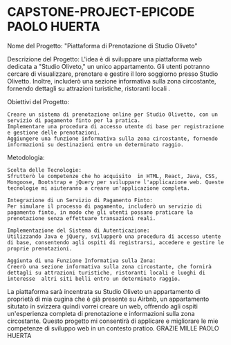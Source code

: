# CAPSTONE-PROJECT-EPICODE PAOLO HUERTA
Nome del Progetto: "Piattaforma di Prenotazione di Studio Oliveto"

Descrizione del Progetto:
L'idea è di  sviluppare  una piattaforma web dedicata a "Studio Oliveto," un unico appartamento. Gli utenti potranno cercare di 
visualizzare, prenotare e gestire il loro soggiorno presso Studio Olivetto. Inoltre, includerò una sezione informativa sulla zona circostante,
 fornendo dettagli su attrazioni turistiche, ristoranti locali .

Obiettivi del Progetto:

    Creare un sistema di prenotazione online per Studio Olivetto, con un servizio di pagamento finto per la pratica.
    Implementare una procedura di accesso utente di base per registrazione e gestione delle prenotazioni.
    Aggiungere una funzione informativa sulla zona circostante, fornendo informazioni su destinazioni entro un determinato raggio.

Metodologia:

    Scelta delle Tecnologie:
    Sfrutterò le competenze che ho acquisito  in HTML, React, Java, CSS, Mongoose, Bootstrap e jQuery per sviluppare l'applicazione web. Queste tecnologie mi aiuteranno a creare un'applicazione completa.

    Integrazione di un Servizio di Pagamento Finto:
    Per simulare il processo di pagamento, includerò un servizio di pagamento finto, in modo che gli utenti possano praticare la prenotazione senza effettuare transazioni reali.

    Implementazione del Sistema di Autenticazione:
    Utilizzando Java e jQuery, svilupperò una procedura di accesso utente di base, consentendo agli ospiti di registrarsi, accedere e gestire le proprie prenotazioni.

    Aggiunta di una Funzione Informativa sulla Zona:
    Creerò una sezione informativa sulla zona circostante, che fornirà dettagli su attrazioni turistiche, ristoranti locali e luoghi di interesse  altri siti belli entro un determinato raggio.

La piattaforma sarà incentrata su Studio Oliveto un appartamento di proprietà di mia cugina che è già presente su Airbnb, un appartamento situtato in svizzera quindi vorrei creare un web, 
offrendo agli ospiti un'esperienza completa di prenotazione e informazioni sulla zona circostante. 
Questo progetto mi consentirà di applicare e migliorare le mie competenze di sviluppo web in un contesto pratico.
GRAZIE MILLE 
PAOLO HUERTA 
